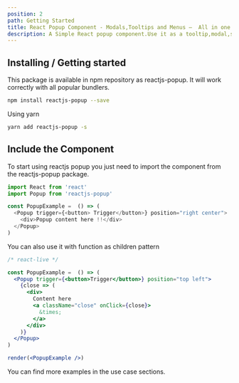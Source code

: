 ```yaml
---
position: 2
path: Getting Started
title: React Popup Component - Modals,Tooltips and Menus —  All in one
description: A Simple React popup component.Use it as a tooltip,modal,sub-menu and match more ...
---
```


## Installing / Getting started

This package is available in npm repository as reactjs-popup. It will work correctly with all popular bundlers.

```bash
npm install reactjs-popup --save
```

Using yarn

```bash
yarn add reactjs-popup -s
```

## Include the Component

To start using reactjs popup you just need to import the component from the reactjs-popup package.

```javascript
import React from 'react'
import Popup from 'reactjs-popup'

const PopupExample =  () => (
  <Popup trigger={<button> Trigger</button>} position="right center">
    <div>Popup content here !!</div>
  </Popup>
)
```

You can also use it with function as children pattern

```jsx
/* react-live */

const PopupExample =  () => (
  <Popup trigger={<button>Trigger</button>} position="top left">
    {close => (
      <div>
        Content here
        <a className="close" onClick={close}>
          &times;
        </a>
      </div>
    )}
  </Popup>
)

render(<PopupExample />)
```

You can find more examples in the use case sections.

